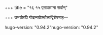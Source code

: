 +++
title = "१६ १५ एतावन्नाना सर्वान्"

+++
उभयोरपि गोदानयोश्चौलाद्विशेषमाह—

hugo-version: "0.94.2"hugo-version: "0.94.2"